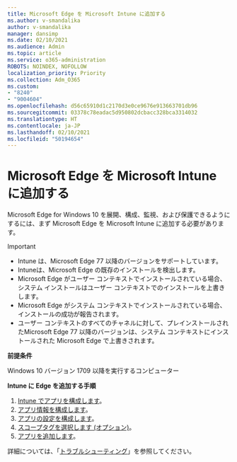 ```yaml
---
title: Microsoft Edge を Microsoft Intune に追加する
ms.author: v-smandalika
author: v-smandalika
manager: dansimp
ms.date: 02/10/2021
ms.audience: Admin
ms.topic: article
ms.service: o365-administration
ROBOTS: NOINDEX, NOFOLLOW
localization_priority: Priority
ms.collection: Adm_O365
ms.custom:
- "8240"
- "9004604"
ms.openlocfilehash: d56c65910d1c2170d3e0ce9676e913663701db96
ms.sourcegitcommit: 03378c78eadac5d950802dcbacc328bca3314032
ms.translationtype: HT
ms.contentlocale: ja-JP
ms.lasthandoff: 02/10/2021
ms.locfileid: "50194654"
---
```

# <a name="add-microsoft-edge-to-microsoft-intune"></a>Microsoft Edge を Microsoft Intune に追加する

Microsoft Edge for Windows 10 を展開、構成、監視、および保護できるようにするには、まず Microsoft Edge を Microsoft Intune に追加する必要があります。

> [!IMPORTANT]
- Intune は、Microsoft Edge 77 以降のバージョンをサポートしています。
- Intuneは、Microsoft Edge の既存のインストールを検出します。
- Microsoft Edge がユーザー コンテキストでインストールされている場合、システム インストールはユーザー コンテキストでのインストールを上書きします。
- Microsoft Edge がシステム コンテキストでインストールされている場合、インストールの成功が報告されます。
- ユーザー コンテキストのすべてのチャネルに対して、プレインストールされたMicrosoft Edge 77 以降のバージョンは、システム コンテキストにインストールされた Microsoft Edge で上書きされます。

**前提条件**

Windows 10 バージョン 1709 以降を実行するコンピューター

**Intune に Edge を追加する手順**

1. [Intune でアプリを構成します](https://docs.microsoft.com/mem/intune/apps/apps-windows-edge)。
2. [アプリ情報を構成します](https://docs.microsoft.com/mem/intune/apps/apps-windows-edge)。
3. [アプリの設定を構成します](https://docs.microsoft.com/mem/intune/apps/apps-windows-edge)。
4. [スコープタグを選択します (オプション)](https://docs.microsoft.com/mem/intune/apps/apps-windows-edge)。
5. [アプリを追加します](https://docs.microsoft.com/mem/intune/apps/apps-windows-edge)。

詳細については、「[トラブルシューティング](https://docs.microsoft.com/mem/intune/apps/apps-windows-edge)」を参照してください。




